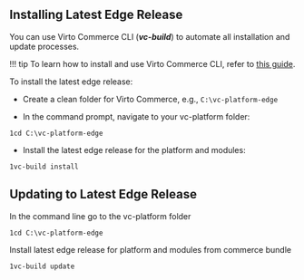 ﻿## Installing Latest Edge Release

You can use Virto Commerce CLI (***vc-build***) to automate all installation and update processes.

!!! tip
	To learn how to install and use Virto Commerce CLI, refer to [this guide](../Getting-Started/Installation-Guide/Installing-on-Windows/03-installation-windows-on-premises-CLI.md).

To install the latest edge release:

+ Create a clean folder for Virto Commerce, e.g., `C:\vc-platform-edge`

+ In the command prompt, navigate to your vc-platform folder:

```console
1cd C:\vc-platform-edge
```

+ Install the latest edge release for the platform and modules:

```console
1vc-build install
```

## Updating to Latest Edge Release

In the command line go to the vc-platform folder

`1cd C:\vc-platform-edge`

Install latest edge release for platform and modules from commerce bundle

`1vc-build update`
